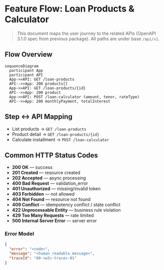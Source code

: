 # Feature Flow: Loan Products & Calculator

> This document maps the user journey to the related APIs (OpenAPI 3.1.0 spec from previous package). All paths are under base `/api/v1`.

## Flow Overview
```mermaid
sequenceDiagram
  participant App
  participant API
  App->>API: GET /loan-products
  API-->>App: 200 products[]
  App->>API: GET /loan-products/{id}
  API-->>App: 200 product
  App->>API: POST /loan-calculator (amount, tenor, rateType)
  API-->>App: 200 monthlyPayment, totalInterest
```

## Step ↔ API Mapping
- List products → `GET /loan-products`
- Product detail → `GET /loan-products/{id}`
- Calculate installment → `POST /loan-calculator`


## Common HTTP Status Codes
- **200 OK** — success
- **201 Created** — resource created
- **202 Accepted** — async processing
- **400 Bad Request** — validation_error
- **401 Unauthorized** — missing/invalid token
- **403 Forbidden** — not allowed
- **404 Not Found** — resource not found
- **409 Conflict** — idempotency conflict / state conflict
- **422 Unprocessable Entity** — business rule violation
- **429 Too Many Requests** — rate limited
- **500 Internal Server Error** — server error


### Error Model
```json
{
  "error": "<code>",
  "message": "<human readable message>",
  "traceId": "00-<w3c-trace>-01"
}
```

